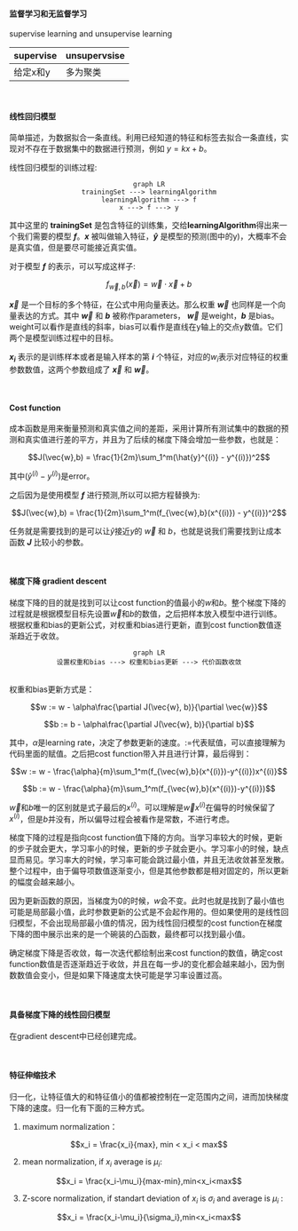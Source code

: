 <!--- coding : utf8 --->
#### 监督学习和无监督学习
supervise learning and unsupervise learning

| supervise | unsupervsise |
|-----------| ------------ |
|给定x和y| 多为聚类|

<br />

#### 线性回归模型
简单描述，为数据拟合一条直线。利用已经知道的特征和标签去拟合一条直线，实现对不存在于数据集中的数据进行预测，例如 $y = kx+b$。

线性回归模型的训练过程:

<center>

```mermaid
graph LR
trainingSet ---> learningAlgorithm
learningAlgorithm ---> f
x ---> f ---> y
```
</center>

其中这里的 **trainingSet** 是包含特征的训练集，交给**learningAlgorithm**得出来一个我们需要的模型 **$f$**。**$x$** 被叫做输入特征，**$\hat{y}$** 是模型的预测(图中的y)，大概率不会是真实值，但是要尽可能接近真实值。

对于模型 **$f$** 的表示，可以写成这样子:

$$f_{\vec{w},b}(\vec{x}) = \vec{w} \cdot \vec{x} + b$$

**$\vec{x}$** 是一个目标的多个特征，在公式中用向量表达。那么权重 **$\vec{w}$** 也同样是一个向量表达的方式。其中 **$\vec{w}$** 和 **$b$** 被称作parameters， **$\vec{w}$** 是weight，**$b$** 是bias。weight可以看作是直线的斜率，bias可以看作是直线在y轴上的交点y数值。它们两个是模型训练过程中的目标。

**$x_i$** 表示的是训练样本或者是输入样本的第 **$i$** 个特征，对应的$w_i$表示对应特征的权重参数数值，这两个参数组成了 **$\vec{x}$** 和 **$\vec{w}$**。


<br />

#### Cost function
成本函数是用来衡量预测和真实值之间的差距，采用计算所有测试集中的数据的预测和真实值进行差的平方，并且为了后续的梯度下降会增加一些参数，也就是：

$$J(\vec{w},b) = \frac{1}{2m}\sum_1^m(\hat{y}^{(i)} - y^{(i)})^2$$

其中$(\hat{y}^{(i)} - y^{(i)})$是error。

之后因为是使用模型 **$f$** 进行预测,所以可以把方程替换为:

$$J(\vec{w},b) = \frac{1}{2m}\sum_1^m(f_{\vec{w},b}(x^{(i)}) - y^{(i)})^2$$

任务就是需要找到的是可以让$\hat{y}$接近$y$的 $\vec{w}$ 和 $b$，也就是说我们需要找到让成本函数 **$J$** 比较小的参数。

<br />

#### 梯度下降 gradient descent
梯度下降的目的就是找到可以让cost function的值最小的$w$和$b$。整个梯度下降的过程就是根据模型目标先设置$\vec{w}$和$b$的数值，之后把样本放入模型中进行训练。根据权重和bias的更新公式，对权重和bias进行更新，直到cost function数值逐渐趋近于收敛。

<center>

```mermaid
graph LR
设置权重和bias ---> 权重和bias更新 ---> 代价函数收敛
```

</center>

<br />
权重和bias更新方式是：

$$w := w - \alpha\frac{\partial J(\vec{w}, b)}{\partial \vec{w}}$$

$$b := b - \alpha\frac{\partial J(\vec{w}, b)}{\partial b}$$

其中，$\alpha$是learning rate，决定了参数更新的速度。$:=$代表赋值，可以直接理解为代码里面的赋值。之后把cost function带入并且进行计算，最后得到：

$$w := w - \frac{\alpha}{m}\sum_1^m(f_{\vec{w},b}(x^{(i)})-y^{(i)})x^{(i)}$$

$$b := w - \frac{\alpha}{m}\sum_1^m(f_{\vec{w},b}(x^{(i)})-y^{(i)})$$

$\vec w$和$b$唯一的区别就是式子最后的$x^{(i)}$。可以理解是$\vec{w}{x^{(i)}}$在偏导的时候保留了$x^{(i)}$，但是$b$并没有，所以偏导过程会被看作是常数，不进行考虑。

梯度下降的过程是指向cost function值下降的方向。当学习率较大的时候，更新的步子就会更大，学习率小的时候，更新的步子就会更小。学习率小的时候，缺点显而易见。学习率大的时候，学习率可能会跳过最小值，并且无法收敛甚至发散。整个过程中，由于偏导项数值逐渐变小，但是其他参数都是相对固定的，所以更新的幅度会越来越小。

因为更新函数的原因，当梯度为$0$的时候，$w$会不变。此时也就是找到了最小值也可能是局部最小值，此时参数更新的公式是不会起作用的。但如果使用的是线性回归模型，不会出现局部最小值的情况，因为线性回归模型的cost function在梯度下降的图中展示出来的是一个碗装的凸函数，最终都可以找到最小值。

确定梯度下降是否收敛，每一次迭代都绘制出来cost function的数值，确定cost function数值是否逐渐趋近于收敛，并且在每一步J的变化都会越来越小，因为倒数数值会变小，但是如果下降速度太快可能是学习率设置过高。

<br />

#### 具备梯度下降的线性回归模型
在gradient descent中已经创建完成。

<br />

#### 特征伸缩技术
归一化，让特征值大的和特征值小的值都被控制在一定范围内之间，进而加快梯度下降的速度。归一化有下面的三种方式。

1. maximum normalization：

$$x_i = \frac{x_i}{max}, min < x_i < max$$

2. mean normalization, if $x_i$ average is $\mu_i$:

$$x_i = \frac{x_i-\mu_i}{max-min},min<x_i<max$$

3. Z-score normalization, if standart deviation of $x_i$ is $\sigma_i$ and average is $\mu_i$ :

$$x_i = \frac{x_i-\mu_i}{\sigma_i},min<x_i<max$$





